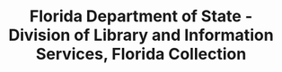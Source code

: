 ---
layout: repo
title: "Florida Department of State - Division of Library and Information Services, Florida Collection"
id: 1023
permalink: repos/1023/
---